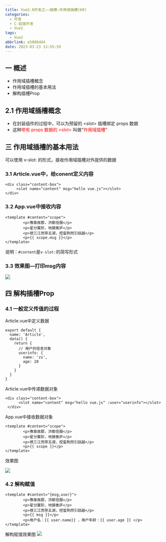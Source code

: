 ```yaml
---
title: Vue2.0开发之——插槽-作用域插槽(60)
categories:
  - 开发
  - C-前端开发
  - Vue2
tags:
  - Vue2
abbrlink: e5086dd4
date: 2023-03-23 13:55:59
---
```

## 一 概述

* 作用域插槽概念
* 作用域插槽的基本用法
* 解构插槽Prop

<!--more-->

## 2.1 作用域插槽概念

* 在封装组件的过程中，可以为预留的 \<slot> 插槽绑定 props 数据
* 这种<font color=red>带有 props 数据的 \<slot></font> 叫做“<font color=red>作用域插槽</font>”

## 三 作用域插槽的基本用法

可以使用 v-slot: 的形式，接收作用域插槽对外提供的数据

### 3.1 Article.vue中，给conent定义内容

```
<div class="content-box">
     <slot name="content" msg="hello vue.js"></slot>
</div>
```

### 3.2 App.vue中接收内容

```
<template #content="scope">
        <p>豫章故郡，洪都信服</p>
        <p>星分翼轸，地接衡庐</p>
        <p>襟三江而带五湖，控蛮荆而引瓯越</p>
        <p>{{ scope.msg }}</p>
</template>
```

说明：`#content`是`v-slot:`的简写形式

### 3.3 效果图—打印msg内容

![][1]

## 四 解构插槽Prop

### 4.1 一般定义传值的过程

Article.vue中定义数据

```
export default {
  name: 'Article',
  data() {
    return {
      // 用户的信息对象
      userinfo: {
        name: 'zs',
        age: 20
      }
    }
  }
}
```

Article.vue中传递数据对象

```
<div class="content-box">
      <slot name="content" msg="hello vue.js" :user="userinfo"></slot>
 </div>
```

App.vue中接收数据对象

```
<template #content="scope">
        <p>豫章故郡，洪都信服</p>
        <p>星分翼轸，地接衡庐</p>
        <p>襟三江而带五湖，控蛮荆而引瓯越</p>
        <p>{{ scope }}</p>
</template>
```

效果图

![][2]

### 4.2 解构赋值

```
<template #content="{msg,user}">
        <p>豫章故郡，洪都信服</p>
        <p>星分翼轸，地接衡庐</p>
        <p>襟三江而带五湖，控蛮荆而引瓯越</p>
        <p>{{ msg }}</p>
        <p>用户名：{{ user.name}} ，用户年龄：{{ user.age }} </p>
</template>
```

解构赋值效果图
![][3]


[1]:https://cdn.jsdelivr.net/gh/PGzxc/CDN/blog-vue/vue2.0-60-solt-scope-msg.png
[2]:https://cdn.jsdelivr.net/gh/PGzxc/CDN/blog-vue/vue2.0-60-solt-scope-user.png
[3]:https://cdn.jsdelivr.net/gh/PGzxc/CDN/blog-vue/vue2.0-60-solt-scope-user-xigou.png

